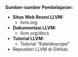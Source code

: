 **Sumber-sumber Pembelajaran:**

* **Situs Web Resmi LLVM:**
    * llvm.org
* **Dokumentasi LLVM:**
    * llvm.org/docs
* **Tutorial LLVM:**
    * Tutorial "Kaleidoscope"
* Repositori LLVM di GitHub.